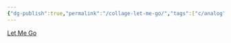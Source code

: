 ```yaml
---
{"dg-publish":true,"permalink":"/collage-let-me-go/","tags":["c/analog","c/shape","c/flat-background","c/woman","c/fromage"],"created":"2024-01-02T08:18:04.536-05:00","updated":"2024-01-02T08:19:30.573-05:00"}
---
```



[Let Me Go](https://www.instagram.com/p/B6KEG66hjf-/)
